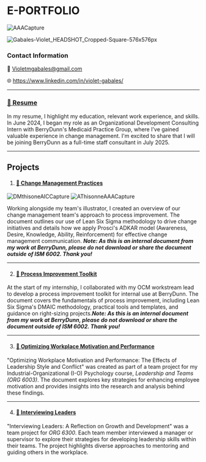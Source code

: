 


# E-PORTFOLIO
![AAACapture](https://github.com/user-attachments/assets/372dbcfc-6a40-4f18-8156-52420e49c0a7)

![Gabales-Violet_HEADSHOT_Cropped-Square-576x576px](https://github.com/user-attachments/assets/99d68a76-e46d-4212-b0fe-e14b6b66da23)


### Contact Information
💌 Violetmgabales@gmail.com

🌐 https://www.linkedin.com/in/violet-gabales/
***
### [📄 Resume](https://github.com/VioletGabales/Portfolio/blob/main/Violet's%20Resume%20(1).pdf) 


In my resume, I highlight my education, relevant work experience, and skills. In June 2024, I began my role as an Organizational Development Consulting Intern with BerryDunn's Medicaid Practice Group, where I’ve gained valuable experience in change management. I'm excited to share that I will be joining BerryDunn as a full-time staff consultant in July 2025.
***
## Projects
1. #### [📄 Change Management Practices](https://github.com/VioletGabales/Portfolio/blob/main/DMAIC%20%26%20ADKAR%20Basics%20Handout%20V2.%209.9.24%20(1).pdf)
![DMthisoneAICCapture](https://github.com/user-attachments/assets/bd513bb8-f156-4419-84a5-68243b5087e2) ![AThisonneAAACapture](https://github.com/user-attachments/assets/a3df5caf-9d20-49ae-a322-970b568afe6a)







Working alongside my team's illustrator, I created an overview of our change management team's approach to process improvement. The document outlines our use of Lean Six Sigma methodology to drive change initiatives and details how we apply Prosci's ADKAR model (Awareness, Desire, Knowledge, Ability, Reinforcement) for effective change management communication. ***Note: As this is an internal document from my work at BerryDunn, please do not download or share the document outside of ISM 6002. Thank you!***
***
2. #### [📄 Process Improvement Toolkit](https://github.com/VioletGabales/Portfolio/blob/main/Process%20Improvement%20Toolkit.pdf)


At the start of my internship, I collaborated with my OCM workstream lead to develop a process improvement toolkit for internal use at BerryDunn. The document covers the fundamentals of process improvement, including Lean Six Sigma's DMAIC methodology, practical tools and templates, and guidance on right-sizing projects.***Note: As this is an internal document from my work at BerryDunn, please do not download or share the document outside of ISM 6002. Thank you!***
***
3. #### [📄 Optimizing Workplace Motivation and Performance](https://github.com/VioletGabales/Portfolio/blob/main/Optimizing%20Workplace%20Performance-The%20Effects%20of%20Leadership%20Style%20and%20Conflict.pdf)

"Optimizing Workplace Motivation and Performance: The Effects of Leadership Style and Conflict" was created as part of a team project for my Industrial-Organizational (I-O) Psychology course, *Leadership and Teams (ORG 6003)*. The document explores key strategies for enhancing employee motivation and provides insights into the research and analysis behind these findings. 
***
4. #### [📄 Interviewing Leaders](https://github.com/VioletGabales/Portfolio/blob/main/Interviewing%20Leaders-A%20Reflection%20on%20Growth%20and%20Development.docx)

"Interviewing Leaders: A Reflection on Growth and Development" was a team project for *ORG 6300*. Each team member interviewed a manager or supervisor to explore their strategies for developing leadership skills within their teams. The project highlights diverse approaches to mentoring and guiding others in the workplace.

